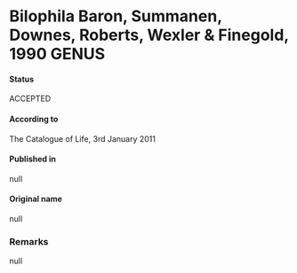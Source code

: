 # Bilophila Baron, Summanen, Downes, Roberts, Wexler & Finegold, 1990 GENUS

#### Status
ACCEPTED

#### According to
The Catalogue of Life, 3rd January 2011

#### Published in
null

#### Original name
null

### Remarks
null